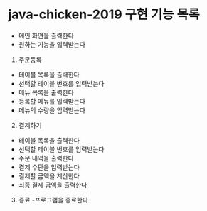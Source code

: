 # java-chicken-2019 구현 기능 목록

- 메인 화면을 출력한다
- 원하는 기능을 입력받는다

1. 주문등록
 - 테이블 목록을 출력한다
 - 선택할 테이블 번호를 입력받는다
 - 메뉴 목록을 출력한다
 - 등록할 메뉴를 입력받는다
 - 메뉴의 수량을 입력받는다
 
2. 결제하기
 - 테이블 목록을 출력한다
 - 선택할 테이블 번호를 입력받는다
 - 주문 내역을 출력한다
 - 결제 수단을 입력받는다
 - 결제할 금액을 계산한다
 - 최종 결제 금액을 출력한다
 
3. 종료
 -프로그램을 종료한다 